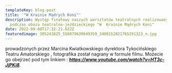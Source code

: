 ```yaml
---
templateKey: blog-post
title: '"W Krainie Mądrych Koni"'
description: Występ finałowy naszych warsztatów teatralnych realizowanych
  podczas obozu teatralno-jeździeckiego "W  Krainie Mądrych Koni"
date: 2022-09-08T17:32:21.622Z
featuredimage: 305243825_556079639649359_3408152021765291323_n.jpg
---
```

prowadzonych przez Marcina Kwiatkowskiego dyrektora Tykocińskiego Teatru Amatorskiego , fotografika został nagrany w formule filmu. Możecie go obejrzeć pod tym linkiem :  ***<https://www.youtube.com/watch?v=HT3c-JjPKi8>**.*